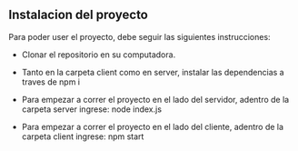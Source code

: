 ## Instalacion del proyecto

Para poder user el proyecto, debe seguir las siguientes instrucciones:

+ Clonar el repositorio en su computadora.

+ Tanto en la carpeta client como en server, instalar las dependencias a traves de npm i

+ Para empezar a correr el proyecto en el lado del servidor, adentro de la carpeta server ingrese: node index.js

+ Para empezar a correr el proyecto en el lado del cliente, adentro de la carpeta client ingrese:  npm start
